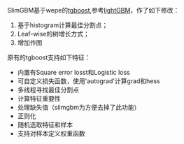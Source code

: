 SlimGBM基于wepe的[tgboost](https://github.com/wepe/tgboost),参考[lightGBM](https://github.com/Microsoft/LightGBM)，作了如下修改：
1. 基于histogram计算最佳分割点；
2. Leaf-wise的树增长方式；
3. 增加作图

原有的tgboost支持如下特征：
- 内置有Square error losst和Logistic loss
- 可自定义损失函数，使用'autograd'计算grad和hess
- 多线程寻找最佳分割点
- 计算特征重要性
- 处理缺失值（slimgbm为方便去掉了此功能）
- 正则化
- 随机选取特征和样本
- 支持对样本定义权重函数

